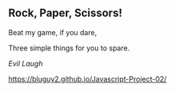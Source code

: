 ## Rock, Paper, Scissors!

Beat my game, if you dare,

Three simple things for you to spare.

*Evil Laugh*

https://bluguy2.github.io/Javascript-Project-02/
